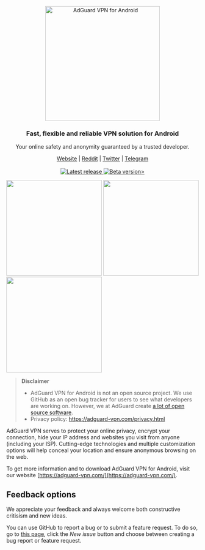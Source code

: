 <p align="center">
  <img src="https://user-images.githubusercontent.com/17472907/98364123-42c37180-2041-11eb-94cc-a890b5943a68.png" width="300px" alt="AdGuard VPN for Android" />
</p>

<h3 align="center">Fast, flexible and reliable VPN solution for Android</h3>

<p align="center">
  Your online safety and anonymity guaranteed by a trusted developer.
</p>

<p align="center">
    <a href="https://adguard-vpn.com/">Website</a> |
    <a href="https://reddit.com/r/Adguard">Reddit</a> |
    <a href="https://twitter.com/AdGuard">Twitter</a> |
    <a href="https://t.me/adguard_en">Telegram</a>
    <br /><br />
    <a href="https://github.com/AdguardTeam/AdGuardVPNForAndroid/releases">
        <img src="https://img.shields.io/github/tag/AdguardTeam/AdGuardVPNForAndroid.svg?label=release" alt="Latest release" />
    </a>
    <a href="https://github.com/AdguardTeam/AdGuardVPNForAndroid/releases">
        <img src="https://img.shields.io/github/tag-pre/AdguardTeam/AdGuardVPNForAndroid.svg?label=beta" alt="Beta version>" />
    </a>
</p>

<image src="https://cdn.adguard.com/public/Adguard/screenshots/vpn-android/adguardvpn1.png" width="250"> <image src="https://cdn.adguard.com/public/Adguard/screenshots/vpn-android/adguardvpn2.png" width="250"> <image src="https://cdn.adguard.com/public/Adguard/screenshots/vpn-android/adguardvpn3.png" width="250">

> **Disclaimer**
> * AdGuard VPN for Android is not an open source project. We use GitHub as an open bug tracker for users to see what developers are working on. However, we at AdGuard create [a lot of open source software](https://github.com/search?o=desc&q=topic%3Aopen-source+org%3AAdguardTeam+fork%3Atrue&s=stars&type=Repositories).
> * Privacy policy: https://adguard-vpn.com/privacy.html

AdGuard VPN serves to protect your online privacy, encrypt your connection, hide your IP address and websites you visit from anyone (including your ISP). Cutting-edge technologies and multiple customization options will help conceal your location and ensure anonymous browsing on the web.

To get more information and to download AdGuard VPN for Android, visit our website [https://adguard-vpn.com/](https://adguard-vpn.com/).

<a id="feedback"></a>

## Feedback options

We appreciate your feedback and always welcome both constructive critisism and new ideas.

You can use GitHub to report a bug or to submit a feature request. To do so, go to [this page](https://github.com/AdguardTeam/AdguardVPNForAndroid/issues), click the _New issue_ button and choose between creating a bug report or feature request.
